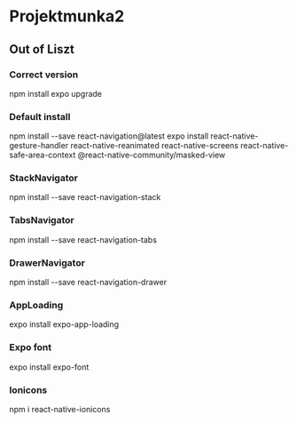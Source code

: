 # Projektmunka2
## Out of Liszt
### Correct version
npm install
expo upgrade
### Default install
npm install --save react-navigation@latest
expo install react-native-gesture-handler react-native-reanimated react-native-screens react-native-safe-area-context @react-native-community/masked-view
### StackNavigator
npm install --save react-navigation-stack
### TabsNavigator
npm install --save react-navigation-tabs
### DrawerNavigator
npm install --save react-navigation-drawer
### AppLoading
expo install expo-app-loading
### Expo font
expo install expo-font
### Ionicons
npm i react-native-ionicons
